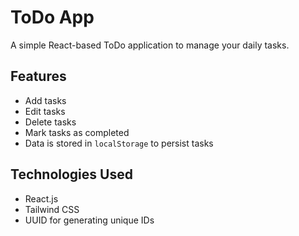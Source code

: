 # ToDo App

A simple React-based ToDo application to manage your daily tasks.

## Features
- Add tasks
- Edit tasks
- Delete tasks
- Mark tasks as completed
- Data is stored in `localStorage` to persist tasks

## Technologies Used
- React.js
- Tailwind CSS
- UUID for generating unique IDs
